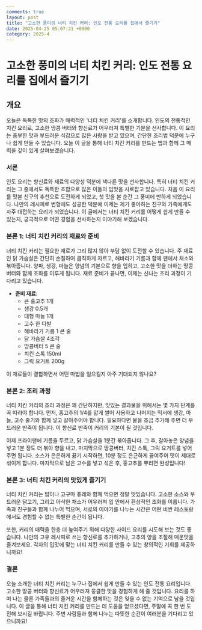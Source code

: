 ```yaml
---
comments: true
layout: post
title: "고소한 풍미의 너티 치킨 커리: 인도 전통 요리를 집에서 즐기기"
date: 2025-04-25 05:07:21 +0900
category: 2025-4
---
```


# 고소한 풍미의 너티 치킨 커리: 인도 전통 요리를 집에서 즐기기

## 개요
오늘은 독특한 맛의 조화가 매력적인 '너티 치킨 커리'를 소개합니다. 인도의 전통적인 치킨 요리로, 고소한 땅콩 버터와 향신료가 어우러져 특별한 기분을 선사합니다. 이 요리는 풍부한 맛과 부드러운 식감으로 많은 사랑을 받고 있으며, 간단한 조리법 덕분에 누구나 쉽게 만들 수 있습니다. 오늘 이 글을 통해 너티 치킨 커리를 만드는 법과 함께 그 매력을 깊이 있게 살펴보겠습니다.

### 서론
인도 요리는 향신료와 재료의 다양성 덕분에 색다른 맛을 선사합니다. 특히 너티 치킨 커리는 그 중에서도 독특한 조합으로 많은 이들의 입맛을 사로잡고 있습니다. 처음 이 요리를 맛본 친구의 추천으로 도전하게 되었고, 첫 맛을 본 순간 그 풍미에 반하게 되었습니다. 나만의 레시피로 변형에도 성공한 덕분에 이제는 제가 좋아하는 친구와 가족에게도 자주 대접하는 요리가 되었습니다. 이 글에서는 너티 치킨 커리를 어떻게 쉽게 만들 수 있는지, 궁극적으로 어떤 경험을 선사하는지 이야기해 보겠습니다.

### 본론 1: 너티 치킨 커리의 재료와 준비
너티 치킨 커리는 필요한 재료가 그리 많지 않아 부담 없이 도전할 수 있습니다. 주 재료인 닭 가슴살은 간단히 손질하여 큼직하게 자르고, 해바라기 기름과 함께 팬에서 채소와 볶아줍니다. 양파, 생강, 마늘은 양념의 기본으로 향을 입히고, 고소한 맛을 더하는 땅콩 버터와 함께 조화를 이루게 됩니다. 재료 준비가 끝나면, 이제는 신나는 조리 과정이 기다리고 있습니다.

- **준비 재료**:  
  - 큰 홍고추 1개  
  - 생강 0.5개  
  - 대형 마늘 1개  
  - 고수 한 다발  
  - 해바라기 기름 1 큰 술  
  - 닭 가슴살 4조각  
  - 땅콩버터 5 큰 술  
  - 치킨 스톡 150ml  
  - 그릭 요거트 200g  

이 재료들이 결합하면서 어떤 마법을 일으킬지 아주 기대되지 않나요?

### 본론 2: 조리 과정
너티 치킨 커리의 조리 과정은 꽤 간단하지만, 맛있는 결과물을 위해서는 몇 가지 단계를 꼭 따라야 합니다. 먼저, 홍고추의 1/4를 얇게 썰어 사용하고 나머지는 믹서에 생강, 마늘, 고수 줄기와 함께 넣고 갈아주어야 합니다. 필요하다면 물을 조금 추가해 주면 더 부드러운 반죽이 됩니다. 이 향신료 반죽이 커리의 기본이 될 것입니다.

이제 프라이팬에 기름을 두르고, 닭 가슴살을 1분간 볶아줍니다. 그 후, 갈아놓은 양념을 넣고 1분 정도 더 볶아 향을 내고, 마지막으로 땅콩버터, 치킨 스톡, 그릭 요거트를 넣어 주면 됩니다. 소스가 은은하게 끓기 시작하면, 10분 정도 은근하게 끓여주어 맛이 제대로 섞이게 합니다. 마지막으로 남은 고수를 넣고 섞은 후, 홍고추를 뿌리면 완성입니다! 

### 본론 3: 너티 치킨 커리의 맛있게 즐기기
너티 치킨 커리는 밥이나 고구마 퓨레와 함께 먹으면 정말 맛있습니다. 고소한 소스와 부드러운 닭고기, 그리고 아삭한 채소가 어우러져 입 안에서 환상적인 조화를 이룹니다. 가족과 친구들과 함께 나누어 먹으며, 서로의 이야기를 나누는 시간은 어떤 비싼 레스토랑에서도 경험할 수 없는 특별한 순간이 됩니다. 

또한, 커리의 매력을 한층 더 높여주기 위해 다양한 사이드 요리를 시도해 보는 것도 좋습니다. 나만의 고유 레시피로 쓰는 향신료를 추가하거나, 고추의 양을 조절해 매운맛을 즐겨보세요. 각자의 입맛에 맞는 너티 치킨 커리를 만들 수 있는 창의적인 기회를 제공하니까요!

### 결론
오늘 소개한 너티 치킨 커리는 누구나 집에서 쉽게 만들 수 있는 인도 전통 요리입니다. 고소한 땅콩 버터와 향신료가 어우러져 뭉클한 맛을 경험하게 해 줄 것입니다. 요리를 하며 나는 물론 가족들과의 즐거운 시간을 함께하는 것은 잊을 수 없는 기억으로 남을 것입니다. 이 글을 통해 너티 치킨 커리를 만드는 데 도움을 얻으셨다면, 주말에 꼭 한 번 도전해 보시길 바랍니다. 주변 사람들과 함께 나누는 따뜻한 순간이 여러분을 기다리고 있으니까요!
